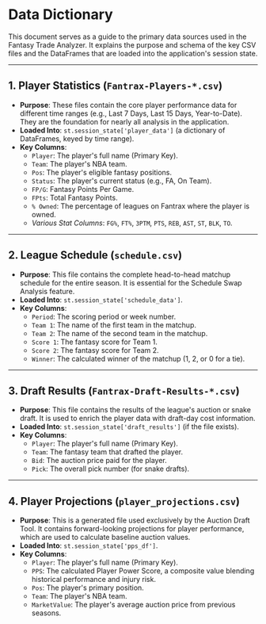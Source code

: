 # Data Dictionary

This document serves as a guide to the primary data sources used in the Fantasy Trade Analyzer. It explains the purpose and schema of the key CSV files and the DataFrames that are loaded into the application's session state.

---

## 1. Player Statistics (`Fantrax-Players-*.csv`)

-   **Purpose**: These files contain the core player performance data for different time ranges (e.g., Last 7 Days, Last 15 Days, Year-to-Date). They are the foundation for nearly all analysis in the application.
-   **Loaded Into**: `st.session_state['player_data']` (a dictionary of DataFrames, keyed by time range).
-   **Key Columns**:
    -   `Player`: The player's full name (Primary Key).
    -   `Team`: The player's NBA team.
    -   `Pos`: The player's eligible fantasy positions.
    -   `Status`: The player's current status (e.g., FA, On Team).
    -   `FP/G`: Fantasy Points Per Game.
    -   `FPts`: Total Fantasy Points.
    -   `% Owned`: The percentage of leagues on Fantrax where the player is owned.
    -   *Various Stat Columns*: `FG%`, `FT%`, `3PTM`, `PTS`, `REB`, `AST`, `ST`, `BLK`, `TO`.

---

## 2. League Schedule (`schedule.csv`)

-   **Purpose**: This file contains the complete head-to-head matchup schedule for the entire season. It is essential for the Schedule Swap Analysis feature.
-   **Loaded Into**: `st.session_state['schedule_data']`.
-   **Key Columns**:
    -   `Period`: The scoring period or week number.
    -   `Team 1`: The name of the first team in the matchup.
    -   `Team 2`: The name of the second team in the matchup.
    -   `Score 1`: The fantasy score for Team 1.
    -   `Score 2`: The fantasy score for Team 2.
    -   `Winner`: The calculated winner of the matchup (1, 2, or 0 for a tie).

---

## 3. Draft Results (`Fantrax-Draft-Results-*.csv`)

-   **Purpose**: This file contains the results of the league's auction or snake draft. It is used to enrich the player data with draft-day cost information.
-   **Loaded Into**: `st.session_state['draft_results']` (if the file exists).
-   **Key Columns**:
    -   `Player`: The player's full name (Primary Key).
    -   `Team`: The fantasy team that drafted the player.
    -   `Bid`: The auction price paid for the player.
    -   `Pick`: The overall pick number (for snake drafts).

---

## 4. Player Projections (`player_projections.csv`)

-   **Purpose**: This is a generated file used exclusively by the Auction Draft Tool. It contains forward-looking projections for player performance, which are used to calculate baseline auction values.
-   **Loaded Into**: `st.session_state['pps_df']`.
-   **Key Columns**:
    -   `Player`: The player's full name (Primary Key).
    -   `PPS`: The calculated Player Power Score, a composite value blending historical performance and injury risk.
    -   `Pos`: The player's primary position.
    -   `Team`: The player's NBA team.
    -   `MarketValue`: The player's average auction price from previous seasons.
